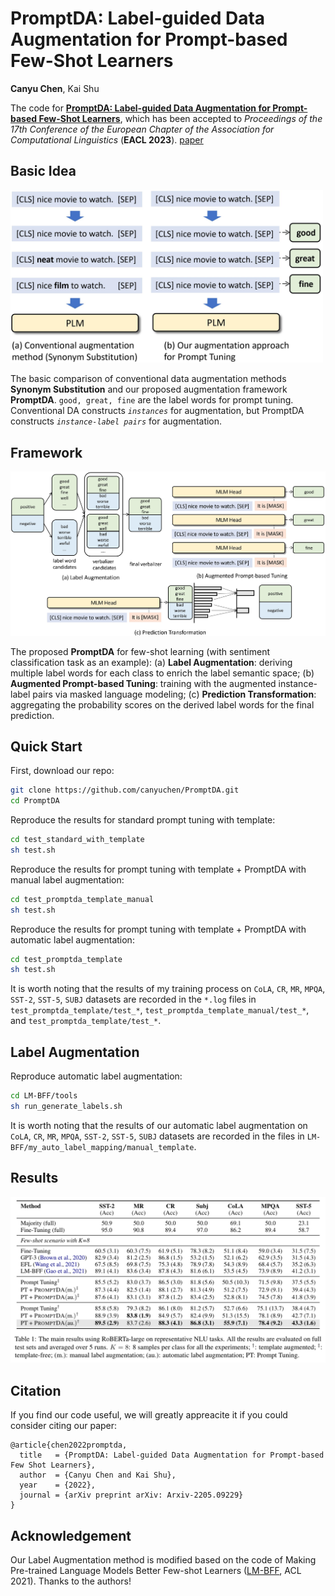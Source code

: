 # PromptDA: Label-guided Data Augmentation for Prompt-based Few-Shot Learners
**Canyu Chen**, Kai Shu

The code for **[PromptDA: Label-guided Data Augmentation for Prompt-based Few-Shot Learners](https://arxiv.org/abs/2205.09229)**, which has been accepted to *Proceedings of the 17th Conference of the European Chapter of the Association for Computational Linguistics* (**EACL 2023**). [paper](https://arxiv.org/abs/2205.09229)


## Basic Idea
<img src="./image/image2.jpg" width="500">    

The basic comparison of conventional data augmentation methods **Synonym Substitution** and our proposed augmentation framework **PromptDA**. `good, great, fine` are the label words for prompt tuning. Conventional DA constructs *`instances`* for augmentation, but PromptDA constructs *`instance-label pairs`* for augmentation.


## Framework
<img src="./image/image1.jpg" width="800">    

The proposed **PromptDA** for few-shot learning (with sentiment classification task as an example): (a) **Label Augmentation**: deriving multiple label words for each class to enrich the label semantic space; (b) **Augmented Prompt-based Tuning**: training with the augmented instance-label pairs via masked language modeling; (c) **Prediction Transformation**:  aggregating  the probability scores on the derived label words for the final prediction. 

## Quick Start

First, download our repo:
```bash
git clone https://github.com/canyuchen/PromptDA.git
cd PromptDA
```
Reproduce the results for standard prompt tuning with template:
```bash
cd test_standard_with_template
sh test.sh
```
Reproduce the results for prompt tuning with template + PromptDA with manual label augmentation:
```bash
cd test_promptda_template_manual
sh test.sh
```
Reproduce the results for prompt tuning with template + PromptDA with automatic label augmentation:
```bash
cd test_promptda_template
sh test.sh
```
It is worth noting that the results of my training process on `CoLA`, `CR`, `MR`, `MPQA`, `SST-2`, `SST-5`, `SUBJ` datasets are recorded in the `*.log` files in `test_promptda_template/test_*`, `test_promptda_template_manual/test_*`, and `test_promptda_template/test_*`.


## Label Augmentation
Reproduce automatic label augmentation:
```bash
cd LM-BFF/tools
sh run_generate_labels.sh
```
It is worth noting that the results of our automatic label augmentation on `CoLA`, `CR`, `MR`, `MPQA`, `SST-2`, `SST-5`, `SUBJ` datasets are recorded in the files in `LM-BFF/my_auto_label_mapping/manual_template`.

## Results
<img src="./image/result.jpg" width="800">  


## Citation
If you find our code useful, we will greatly appreacite it if you could consider citing our paper:
```
@article{chen2022promptda,
  title   = {PromptDA: Label-guided Data Augmentation for Prompt-based Few Shot Learners},
  author  = {Canyu Chen and Kai Shu},
  year    = {2022},
  journal = {arXiv preprint arXiv: Arxiv-2205.09229}
}
```

## Acknowledgement

Our Label Augmentation method is modified based on the code of Making Pre-trained Language Models Better Few-shot Learners ([LM-BFF](https://github.com/princeton-nlp/LM-BFF), ACL 2021). Thanks to the authors!









